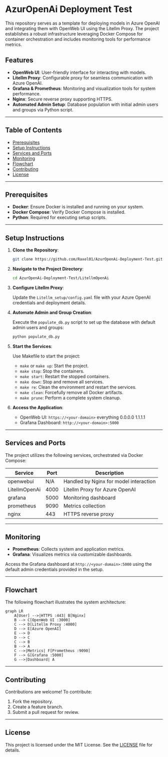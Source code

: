 # AzurOpenAi Deployment Test

This repository serves as a template for deploying models in Azure OpenAI and integrating them with OpenWeb UI using the Litellm Proxy. The project establishes a robust infrastructure leveraging Docker Compose for container orchestration and includes monitoring tools for performance metrics.

## Features

- **OpenWeb UI**: User-friendly interface for interacting with models.
- **Litellm Proxy**: Configurable proxy for seamless communication with Azure OpenAI.
- **Grafana & Prometheus**: Monitoring and visualization tools for system performance.
- **Nginx**: Secure reverse proxy supporting HTTPS.
- **Automated Admin Setup**: Database population with initial admin users and groups via Python script.

---

## Table of Contents

- [Prerequisites](#prerequisites)
- [Setup Instructions](#setup-instructions)
- [Services and Ports](#services-and-ports)
- [Monitoring](#monitoring)
- [Flowchart](#flowchart)
- [Contributing](#contributing)
- [License](#license)

---

## Prerequisites

- **Docker**: Ensure Docker is installed and running on your system.
- **Docker Compose**: Verify Docker Compose is installed.
- **Python**: Required for executing setup scripts.

---

## Setup Instructions

1. **Clone the Repository**:

   ```bash
   git clone https://github.com/Raxel01/AzurOpenAi-Deployment-Test.git
   ```

2. **Navigate to the Project Directory**:

   ```bash
   cd AzurOpenAi-Deployment-Test/LitellmOpenAi
   ```

3. **Configure Litellm Proxy**:

   Update the `Litellm_setup/config.yaml` file with your Azure OpenAI credentials and deployment details.

4. **Automate Admin and Group Creation**:

   Execute the `populate_db.py` script to set up the database with default admin users and groups:

   ```bash
   python populate_db.py
   ```

5. **Start the Services**:

   Use Makefile to start the project:

   - `make` or `make up`: Start the project.
   - `make stop`: Stop the containers.
   - `make start`: Restart the stopped containers.
   - `make down`: Stop and remove all services.
   - `make re`: Clean the environment and restart the services.
   - `make clean`: Forcefully remove all Docker artifacts.
   - `make prune`: Perform a complete system cleanup.

6. **Access the Application**:

   - OpenWeb UI: `https://<your-domain>` everything 0.0.0.0 1.1.1.1
   - Grafana Dashboard: `http://<your-domain>:5000`

---

## Services and Ports

The project utilizes the following services, orchestrated via Docker Compose:

| Service          | Port | Description                         |
|------------------|------|-------------------------------------|
| openwebui        | N/A  | Handled by Nginx for model interaction |
| LitellmOpenAi    | 4000 | Litellm Proxy for Azure OpenAI     |
| grafana          | 5000 | Monitoring dashboard               |
| prometheus       | 9090 | Metrics collection                 |
| nginx            | 443  | HTTPS reverse proxy                |

---

## Monitoring

- **Prometheus**: Collects system and application metrics.
- **Grafana**: Visualizes metrics via customizable dashboards.

Access the Grafana dashboard at `http://<your-domain>:5000` using the default admin credentials provided in the setup.

---

## Flowchart

The following flowchart illustrates the system architecture:


```mermaid
graph LR
    A[User] -->|HTTPS :443| B[Nginx]
    B --> C[OpenWeb UI :3000]
    C --> D[Litellm Proxy :4000]
    D --> E[Azure OpenAI]
    E --> D
    D --> C
    C --> B
    B --> A
    C -->|Metrics| F[Prometheus :9090]
    F --> G[Grafana :5000]
    G -->|Dashboard| A

```
---

## Contributing

Contributions are welcome! To contribute:

1. Fork the repository.
2. Create a feature branch.
3. Submit a pull request for review.

---

## License

This project is licensed under the MIT License. See the [LICENSE](LICENSE) file for details.
